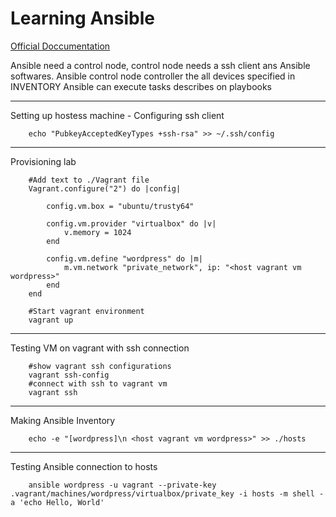 # Learning Ansible

[Official Doccumentation](https://docs.ansible.com/ansible/latest/getting_started/index.html)

Ansible need a control node, control node needs a ssh client ans Ansible softwares.
Ansible control node controller the all devices specified in INVENTORY
Ansible can execute tasks describes on playbooks

---
Setting up hostess machine
    - Configuring ssh client

```shell
    echo "PubkeyAcceptedKeyTypes +ssh-rsa" >> ~/.ssh/config
```

---
Provisioning lab

```text
    #Add text to ./Vagrant file
    Vagrant.configure("2") do |config|

        config.vm.box = "ubuntu/trusty64"

        config.vm.provider "virtualbox" do |v|
            v.memory = 1024
        end

        config.vm.define "wordpress" do |m|
            m.vm.network "private_network", ip: "<host vagrant vm wordpress>"
        end
    end
```

```shell
    #Start vagrant environment
    vagrant up
```

---
Testing VM on vagrant with ssh connection

```shell
    #show vagrant ssh configurations
    vagrant ssh-config
    #connect with ssh to vagrant vm
    vagrant ssh
```

---
Making Ansible Inventory

```shell
    echo -e "[wordpress]\n <host vagrant vm wordpress>" >> ./hosts
```

---
Testing Ansible connection to hosts

```hosts
    ansible wordpress -u vagrant --private-key .vagrant/machines/wordpress/virtualbox/private_key -i hosts -m shell -a 'echo Hello, World'
```
